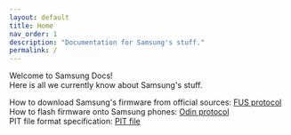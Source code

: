 ```yaml
---
layout: default
title: Home
nav_order: 1
description: "Documentation for Samsung's stuff."
permalink: /
---
```


Welcome to Samsung Docs! \
Here is all we currently know about Samsung's stuff.

How to download Samsung's firmware from official sources: [FUS protocol](https://samsung-loki.github.io/samsung-docs/docs/FUS/) \
How to flash firmware onto Samsung phones: [Odin protocol](https://samsung-loki.github.io/samsung-docs/docs/Odin) \
PIT file format specification: [PIT file](https://samsung-loki.github.io/samsung-docs/docs/PIT/)
